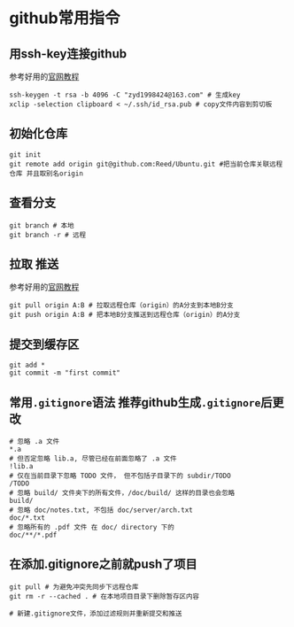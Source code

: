 # github常用指令

## 用ssh-key连接github
参考好用的[官网教程](https://docs.github.com/cn/github/authenticating-to-github/connecting-to-github-with-ssh/adding-a-new-ssh-key-to-your-github-account)
```shell
ssh-keygen -t rsa -b 4096 -C "zyd1998424@163.com" # 生成key
xclip -selection clipboard < ~/.ssh/id_rsa.pub # copy文件内容到剪切板
```

## 初始化仓库
```shell
git init
git remote add origin git@github.com:Reed/Ubuntu.git #把当前仓库关联远程仓库 并且取别名origin
```

## 查看分支
```shell
git branch # 本地
git branch -r # 远程
```
## 拉取 推送
参考好用的[官网教程](https://docs.github.com/cn/github/getting-started-with-github/using-git/getting-changes-from-a-remote-repository)
```shell
git pull origin A:B # 拉取远程仓库（origin）的A分支到本地B分支
git push origin A:B # 把本地B分支推送到远程仓库（origin）的A分支
```

## 提交到缓存区
```shell
git add *
git commit -m "first commit"
```

## 常用`.gitignore`语法 推荐github生成`.gitignore`后更改
```
# 忽略 .a 文件
*.a
# 但否定忽略 lib.a, 尽管已经在前面忽略了 .a 文件
!lib.a
# 仅在当前目录下忽略 TODO 文件， 但不包括子目录下的 subdir/TODO
/TODO
# 忽略 build/ 文件夹下的所有文件，/doc/build/ 这样的目录也会忽略
build/
# 忽略 doc/notes.txt, 不包括 doc/server/arch.txt
doc/*.txt
# 忽略所有的 .pdf 文件 在 doc/ directory 下的
doc/**/*.pdf
```

## 在添加.gitignore之前就push了项目 
```shell
git pull # 为避免冲突先同步下远程仓库 
git rm -r --cached . # 在本地项目目录下删除暂存区内容

# 新建.gitignore文件，添加过滤规则并重新提交和推送
```
